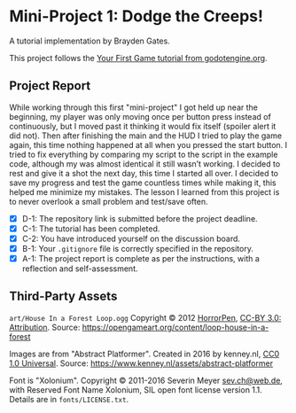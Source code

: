 # Mini-Project 1: Dodge the Creeps!
A tutorial implementation by Brayden Gates.

This project follows the [Your First Game tutorial from
godotengine.org](https://docs.godotengine.org/en/stable/getting_started/step_by_step/your_first_game.html).

## Project Report

While working through this first "mini-project" I got held up near the beginning, my player was only moving
once per button press instead of continuously, but I moved past it thinking it would fix itself (spoiler alert it did not).
Then after finishing the main and the HUD I tried to play the game again, this time nothing happened at all when
you pressed the start button. I tried to fix everything by comparing my script to the script in the example code,
although my was almost identical it still wasn’t working. I decided to rest and give it a shot the next day,
this time I started all over. I decided to save my progress and test the game countless times while making it,
this helped me minimize my mistakes. The lesson I learned from this project is to never overlook
a small problem and test/save often.

- [x] D-1: The repository link is submitted before the project deadline.
- [x] C-1: The tutorial has been completed.
- [x] C-2: You have introduced yourself on the discussion board.
- [x] B-1: Your <code>.gitignore</code> file is correctly specified in the repository.
- [x] A-1: The project report is complete as per the instructions, with a reflection and self-assessment.

## Third-Party Assets

`art/House In a Forest Loop.ogg` Copyright &copy; 2012
[HorrorPen](https://opengameart.org/users/horrorpen), [CC-BY 3.0:
Attribution](http://creativecommons.org/licenses/by/3.0/). Source:
https://opengameart.org/content/loop-house-in-a-forest

Images are from "Abstract Platformer". Created in 2016 by kenney.nl,
[CC0 1.0 Universal](http://creativecommons.org/publicdomain/zero/1.0/). Source:
https://www.kenney.nl/assets/abstract-platformer

Font is "Xolonium". Copyright &copy; 2011-2016 Severin Meyer
<sev.ch@web.de>, with Reserved Font Name Xolonium, SIL open font license
version 1.1. Details are in `fonts/LICENSE.txt`.
